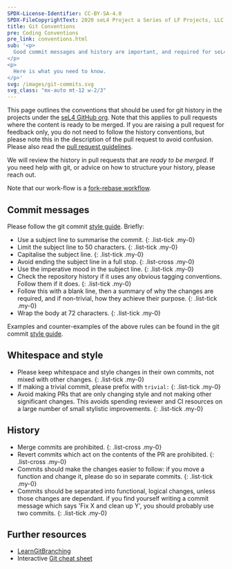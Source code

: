 ```yaml
---
SPDX-License-Identifier: CC-BY-SA-4.0
SPDX-FileCopyrightText: 2020 seL4 Project a Series of LF Projects, LLC.
title: Git Conventions
pre: Coding Conventions
pre_link: conventions.html
sub: '<p>
  Good commit messages and history are important, and required for seL4 projects.
</p>
<p>
  Here is what you need to know.
</p>'
svg: /images/git-commits.svg
svg_class: "mx-auto mt-12 w-2/3"
---
```


This page outlines the conventions that should be used for git history in the
projects under the [seL4 GitHub org](https://github.com/seL4). Note
that this applies to pull requests where the content is ready to be merged. If you
are raising a pull request for feedback only, you do not need to follow the history
conventions, but please note this in the description of the pull request to
avoid confusion. Please also read the [pull request guidelines](pull-requests.html).

We will review the history in pull requests that are *ready to be merged*. If you
need help with git, or advice on how to structure your history, please reach
out.

Note that our work-flow is a [fork-rebase
workflow](https://www.atlassian.com/git/tutorials/comparing-workflows/forking-workflow).

## Commit messages

Please follow the git commit [style guide](https://chris.beams.io/posts/git-commit/). Briefly:

* Use a subject line to summarise the commit.
{: .list-tick .my-0}
* Limit the subject line to 50 characters.
{: .list-tick .my-0}
* Capitalise the subject line.
{: .list-tick .my-0}
* Avoid ending the subject line in a full stop.
{: .list-cross .my-0}
* Use the imperative mood in the subject line.
{: .list-tick .my-0}
* Check the repository history if it uses any obvious tagging conventions.
  Follow them if it does.
{: .list-tick .my-0}
* Follow this with a blank line, then a summary of why the changes are required,
  and if non-trivial, how they achieve their purpose.
{: .list-tick .my-0}
* Wrap the body at 72 characters.
{: .list-tick .my-0}

Examples and counter-examples of the above rules can be found in the git commit
[style guide](https://chris.beams.io/posts/git-commit/).

## Whitespace and style

* Please keep whitespace and style changes in their own commits, not mixed with other changes.
{: .list-tick .my-0}
* If making a trivial commit, please prefix with `trivial:`
{: .list-tick .my-0}
* Avoid making PRs that are only changing style and not making other significant changes.
  This avoids spending reviewer and CI resources on a large number of small stylistic improvements.
{: .list-tick .my-0}

## History

* Merge commits are prohibited.
{: .list-cross .my-0}
* Revert commits which act on the contents of the PR are prohibited.
{: .list-cross .my-0}
* Commits should make the changes easier to follow: if you move a function and change it, please do
  so in separate commits.
{: .list-tick .my-0}
* Commits should be separated into functional, logical changes, unless those changes are dependant.
  if you find yourself writing a commit message which says 'Fix X and clean up Y', you should
      probably use two commits.
{: .list-tick .my-0}

## Further resources

* [LearnGitBranching](http://pcottle.github.io/learnGitBranching/)
* Interactive [Git cheat sheet](http://ndpsoftware.com/git-cheatsheet.html)
